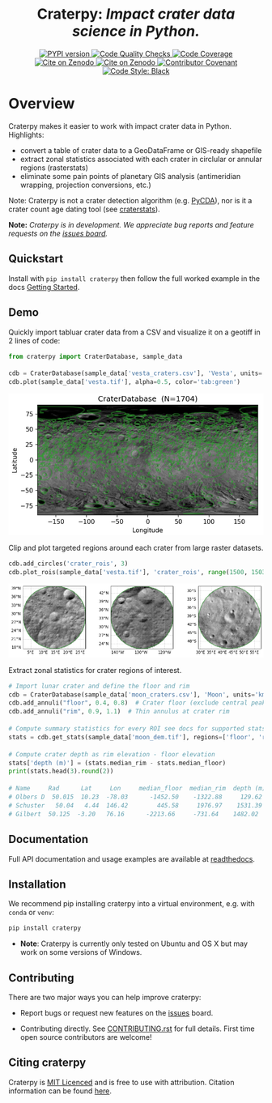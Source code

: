 <h1 align="center">
  <strong>Craterpy:</strong><em> Impact crater data science in Python.</em>
</h1>

<div align="center">
  <!-- PYPI version -->
  <a href="https://badge.fury.io/py/craterpy">
    <img src="https://badge.fury.io/py/craterpy.svg"
      alt="PYPI version" />
  </a>
  <!-- Code quality and testing (CI) -->
  <a href="https://github.com/cjtu/craterpy/actions">
    <img src="https://github.com/cjtu/craterpy/workflows/Code%20Quality%20Checks/badge.svg"
      alt="Code Quality Checks" />
  </a>
  <!-- Test Coverage (codecov) -->
  <a href="https://codecov.io/gh/cjtu/craterpy">
    <img src="https://codecov.io/gh/cjtu/craterpy/branch/trunk/graph/badge.svg?token=9K567x0YUJ"
      alt="Code Coverage" />
  </a>
</div>
<div align="center">
  <!-- Zenodo citation -->
  <a href="https://zenodo.org/badge/latestdoi/88457986">
    <img src="https://zenodo.org/badge/88457986.svg"
      alt="Cite on Zenodo" />
  </a>
  <!-- ReadTheDocs -->
  <a href="http://craterpy.readthedocs.io/en/latest/?badge=latest">
    <img src="http://readthedocs.org/projects/craterpy/badge/?version=latest"
      alt="Cite on Zenodo" />
  </a>
  <!-- Code of Conduct -->
  <a href="CODE_OF_CONDUCT.md">
    <img src="https://img.shields.io/badge/Contributor%20Covenant-2.1-4baaaa.svg"
      alt="Contributor Covenant" />
      </a>
  <!-- Code Style -->
  <a href="https://github.com/psf/black">
    <img src="https://img.shields.io/badge/code%20style-black-000000.svg"
      alt="Code Style: Black" />
      </a>
</div>

# Overview

Craterpy makes it easier to work with impact crater data in Python. Highlights:

- convert a table of crater data to a GeoDataFrame or GIS-ready shapefile
- extract zonal statistics associated with each crater in circlular or annular regions (rasterstats)
- eliminate some pain points of planetary GIS analysis (antimeridian wrapping, projection conversions, etc.)

Note: Craterpy is not a crater detection algorithm (e.g. [PyCDA](https://github.com/AlliedToasters/PyCDA)), nor is it a crater count age dating tool (see [craterstats](https://github.com/ggmichael/craterstats)).

**Note:** *Craterpy is in development. We appreciate bug reports and feature requests on the [issues board](https://github.com/cjtu/craterpy/issues).*


## Quickstart

Install with `pip install craterpy` then follow the full worked example in the docs [Getting Started](https://craterpy.readthedocs.io/en/latest/getting_started.html).

## Demo

Quickly import tabluar crater data from a CSV and visualize it on a geotiff in 2 lines of code:

```python
from craterpy import CraterDatabase, sample_data

cdb = CraterDatabase(sample_data['vesta_craters.csv'], 'Vesta', units='m')
cdb.plot(sample_data['vesta.tif'], alpha=0.5, color='tab:green')
```

![Vesta map plot](https://github.com/cjtu/craterpy/raw/trunk/craterpy/data/_images/readme_vesta_cdb.png)

Clip and plot targeted regions around each crater from large raster datasets.

```python
cdb.add_circles('crater_rois', 3)
cdb.plot_rois(sample_data['vesta.tif'], 'crater_rois', range(1500, 1503))
```

![Vesta plot rois](https://github.com/cjtu/craterpy/raw/trunk/craterpy/data/_images/readme_vesta_rois.png)

Extract zonal statistics for crater regions of interest.

```python
# Import lunar crater and define the floor and rim
cdb = CraterDatabase(sample_data['moon_craters.csv'], 'Moon', units='km')
cdb.add_annuli("floor", 0.4, 0.8)  # Crater floor (exclude central peak and rim)
cdb.add_annuli("rim", 0.9, 1.1)  # Thin annulus at crater rim

# Compute summary statistics for every ROI see docs for supported stats
stats = cdb.get_stats(sample_data['moon_dem.tif'], regions=['floor', 'rim'], stats=['median'])

# Compute crater depth as rim elevation - floor elevation
stats['depth (m)'] = (stats.median_rim - stats.median_floor)
print(stats.head(3).round(2))

# Name     Rad      Lat     Lon     median_floor  median_rim  depth (m)
# Olbers D  50.015  10.23  -78.03      -1452.50    -1322.88     129.62
# Schuster   50.04   4.44  146.42        445.58     1976.97    1531.39
# Gilbert  50.125  -3.20   76.16      -2213.66     -731.64    1482.02
```

## Documentation

Full API documentation and usage examples are available at [readthedocs](https://readthedocs.org/projects/craterpy/).


## Installation

We recommend pip installing craterpy into a virtual environment, e.g. with `conda` or `venv`:

```bash
pip install craterpy
```
- **Note**: Craterpy is currently only tested on Ubuntu and OS X but may work on some versions of Windows. 

## Contributing

There are two major ways you can help improve craterpy:

- Report bugs or request new features on the [issues](https://github.com/cjtu/craterpy/issues) board.

- Contributing directly. See [CONTRIBUTING.rst](https://github.com/cjtu/craterpy/blob/trunk/CONTRIBUTING.rst) for full details. First time open source contributors are welcome!

## Citing craterpy

Craterpy is [MIT Licenced](https://github.com/cjtu/craterpy/blob/master/LICENSE.txt) and is free to use with attribution. Citation information can be found [here](https://zenodo.org/badge/latestdoi/88457986).
